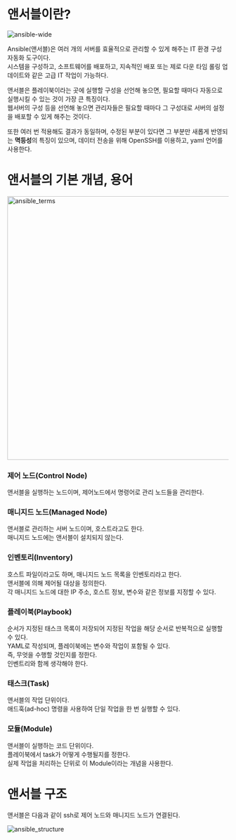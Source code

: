 # 앤서블이란?

![ansible-wide](https://github.com/kyomin/ansible-basic/assets/46395776/2045982c-432c-4ad2-9224-02cc56e14275)

Ansible(앤서블)은 여러 개의 서버를 효율적으로 관리할 수 있게 해주는 IT 환경 구성 자동화 도구이다.   
시스템을 구성하고, 소프트웨어를 배포하고, 지속적인 배포 또는 제로 다운 타임 롤링 업데이트와 같은 고급 IT 작업이 가능하다.   
   
앤서블은 플레이북이라는 곳에 실행할 구성을 선언해 놓으면, 필요할 때마다 자동으로 실행시킬 수 있는 것이 가장 큰 특징이다.   
웹서버의 구성 등을 선언해 놓으면 관리자들은 필요할 때마다 그 구성대로 서버의 설정을 배포할 수 있게 해주는 것이다.   
   
또한 여러 번 적용해도 결과가 동일하며, 수정된 부분이 있다면 그 부분만 새롭게 반영되는 **멱등성**의 특징이 있으며, 데이터 전송을 위해 OpenSSH를 이용하고, yaml 언어를 사용한다.

# 앤서블의 기본 개념, 용어

<img width="600" alt="ansible_terms" src="https://github.com/kyomin/ansible-basic/assets/46395776/d8f566e5-b4dc-4d1a-9d16-10001af521a7">

### 제어 노드(Control Node)
앤서블을 실행하는 노드이며, 제어노드에서 명령어로 관리 노드들을 관리한다.

### 매니지드 노드(Managed Node)
앤서블로 관리하는 서버 노드이며, 호스트라고도 한다.   
매니지드 노드에는 앤서블이 설치되지 않는다.

### 인벤토리(Inventory)
호스트 파일이라고도 하며, 매니지드 노드 목록을 인벤토리라고 한다.   
앤서블에 의해 제어될 대상을 정의한다.   
각 매니지드 노드에 대한 IP 주소, 호스트 정보, 변수와 같은 정보를 지정할 수 있다.

### 플레이북(Playbook)
순서가 지정된 태스크 목록이 저장되어 지정된 작업을 해당 순서로 반복적으로 실행할 수 있다.   
YAML로 작성되며, 플레이북에는 변수와 작업이 포함될 수 있다.   
즉, 무엇을 수행할 것인지를 정한다.   
인벤트리와 함께 생각해야 한다.

### 태스크(Task)
앤서블의 작업 단위이다.   
애드훅(ad-hoc) 명령을 사용하여 단일 작업을 한 번 실행할 수 있다.

### 모듈(Module)
앤서블이 실행하는 코드 단위이다.   
플레이북에서 task가 어떻게 수행될지를 정한다.   
실제 작업을 처리하는 단위로 이 Module이라는 개념을 사용한다.

# 앤서블 구조

앤서블은 다음과 같이 ssh로 제어 노드와 매니지드 노드가 연결된다.

![ansible_structure](https://github.com/kyomin/ansible-basic/assets/46395776/10d3af25-4497-4010-88ae-bed59aae9f32)